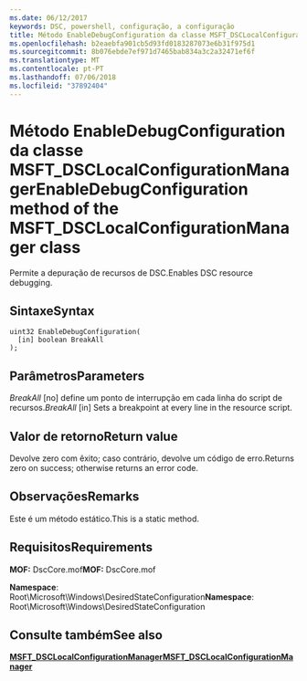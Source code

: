 ```yaml
---
ms.date: 06/12/2017
keywords: DSC, powershell, configuração, a configuração
title: Método EnableDebugConfiguration da classe MSFT_DSCLocalConfigurationManager
ms.openlocfilehash: b2eaebfa901cb5d93fd0183287073e6b31f975d1
ms.sourcegitcommit: 8b076ebde7ef971d7465bab834a3c2a32471ef6f
ms.translationtype: MT
ms.contentlocale: pt-PT
ms.lasthandoff: 07/06/2018
ms.locfileid: "37892404"
---
```

# <a name="enabledebugconfiguration-method-of-the-msftdsclocalconfigurationmanager-class"></a><span data-ttu-id="e7edc-103">Método EnableDebugConfiguration da classe MSFT_DSCLocalConfigurationManager</span><span class="sxs-lookup"><span data-stu-id="e7edc-103">EnableDebugConfiguration method of the MSFT_DSCLocalConfigurationManager class</span></span>

<span data-ttu-id="e7edc-104">Permite a depuração de recursos de DSC.</span><span class="sxs-lookup"><span data-stu-id="e7edc-104">Enables DSC resource debugging.</span></span>

## <a name="syntax"></a><span data-ttu-id="e7edc-105">Sintaxe</span><span class="sxs-lookup"><span data-stu-id="e7edc-105">Syntax</span></span>

```mof
uint32 EnableDebugConfiguration(
  [in] boolean BreakAll
);
```

## <a name="parameters"></a><span data-ttu-id="e7edc-106">Parâmetros</span><span class="sxs-lookup"><span data-stu-id="e7edc-106">Parameters</span></span>

<span data-ttu-id="e7edc-107">*BreakAll* \[no\] define um ponto de interrupção em cada linha do script de recursos.</span><span class="sxs-lookup"><span data-stu-id="e7edc-107">*BreakAll* \[in\] Sets a breakpoint at every line in the resource script.</span></span>

## <a name="return-value"></a><span data-ttu-id="e7edc-108">Valor de retorno</span><span class="sxs-lookup"><span data-stu-id="e7edc-108">Return value</span></span>

<span data-ttu-id="e7edc-109">Devolve zero com êxito; caso contrário, devolve um código de erro.</span><span class="sxs-lookup"><span data-stu-id="e7edc-109">Returns zero on success; otherwise returns an error code.</span></span>

## <a name="remarks"></a><span data-ttu-id="e7edc-110">Observações</span><span class="sxs-lookup"><span data-stu-id="e7edc-110">Remarks</span></span>

<span data-ttu-id="e7edc-111">Este é um método estático.</span><span class="sxs-lookup"><span data-stu-id="e7edc-111">This is a static method.</span></span>

## <a name="requirements"></a><span data-ttu-id="e7edc-112">Requisitos</span><span class="sxs-lookup"><span data-stu-id="e7edc-112">Requirements</span></span>

<span data-ttu-id="e7edc-113">**MOF:** DscCore.mof</span><span class="sxs-lookup"><span data-stu-id="e7edc-113">**MOF:** DscCore.mof</span></span>

<span data-ttu-id="e7edc-114">**Namespace**: Root\Microsoft\Windows\DesiredStateConfiguration</span><span class="sxs-lookup"><span data-stu-id="e7edc-114">**Namespace**: Root\Microsoft\Windows\DesiredStateConfiguration</span></span>

## <a name="see-also"></a><span data-ttu-id="e7edc-115">Consulte também</span><span class="sxs-lookup"><span data-stu-id="e7edc-115">See also</span></span>

[<span data-ttu-id="e7edc-116">**MSFT_DSCLocalConfigurationManager**</span><span class="sxs-lookup"><span data-stu-id="e7edc-116">**MSFT_DSCLocalConfigurationManager**</span></span>](msft-dsclocalconfigurationmanager.md)